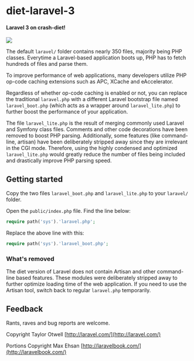 diet-laravel-3
==============

#### Laravel 3 on crash-diet!

![](http://i.imgur.com/AoLUu.jpg)

The default `laravel/` folder contains nearly 350 files, majority being PHP classes. Everytime a Laravel-based application boots up, PHP has to fetch hundreds of files and parse them.

To improve performance of web applications, many developers utilize PHP op-code caching extensions such as APC, XCache and eAccelerator.

Regardless of whether op-code caching is enabled or not, you can replace the traditional `laravel.php` with a different Laravel bootstrap file named `laravel_boot.php` (which acts as a wrapper around `laravel_lite.php`) to further boost the performance of your application.

The file `laravel_lite.php` is the result of merging commonly used Laravel and Symfony class files. Comments and other code decorations have been removed to boost PHP parsing. Additionally, some features (like command-line, artisan) have been deliberately stripped away since they are irrelevant in the CGI mode. Therefore, using the highly condensed and optimized `laravel_lite.php` would greatly reduce the number of files being included and drastically improve PHP parsing speed.

## Getting started

Copy the two files `laravel_boot.php` and `laravel_lite.php` to your `laravel/` folder.

Open the `public/index.php` file. Find the line below:

```php
require path('sys').'laravel.php'; 
```

Replace the above line with this:

```php
require path('sys').'laravel_boot.php';
```

### What's removed

The diet version of Laravel does not contain Artisan and other command-line based features. These modules were deliberately stripped away to further optimize loading time of the web application. If you need to use the Artisan tool, switch back to regular `laravel.php` temporarily.

## Feedback

Rants, raves and bug reports are welcome.

Copyright Taylor Otwell [http://laravel.com/](http://laravel.com/)

Portions Copyright Max Ehsan [http://laravelbook.com/](http://laravelbook.com/)